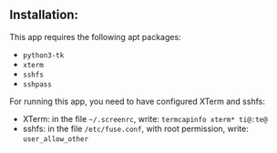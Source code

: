 ## Installation:

This app requires the following apt packages:
- `python3-tk`
- `xterm`
- `sshfs`
- `sshpass`

For running this app, you need to have configured XTerm and sshfs:
- XTerm: in the file `~/.screenrc`, write: `termcapinfo xterm* ti@:te@`
- sshfs: in the file `/etc/fuse.conf`, with root permission, write: `user_allow_other`